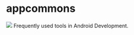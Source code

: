# appcommons
[![](https://jitpack.io/v/abdulbasitkay/appcommons.svg)](https://jitpack.io/#abdulbasitkay/appcommons)
Frequently used tools in Android Development.
